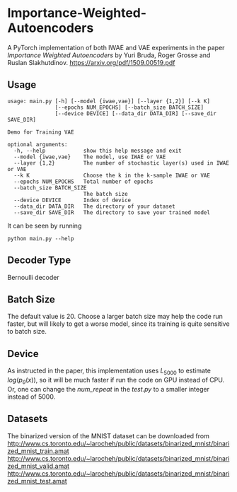 # Importance-Weighted-Autoencoders
A PyTorch implementation of both IWAE and VAE experiments in the paper *Importance Weighted Autoencoders* 
by Yuri Bruda, Roger Grosse and Ruslan Slakhutdinov. 
https://arxiv.org/pdf/1509.00519.pdf

## Usage

```
usage: main.py [-h] [--model {iwae,vae}] [--layer {1,2}] [--k K]
               [--epochs NUM_EPOCHS] [--batch_size BATCH_SIZE]
               [--device DEVICE] [--data_dir DATA_DIR] [--save_dir SAVE_DIR]

Demo for Training VAE

optional arguments:
  -h, --help            show this help message and exit
  --model {iwae,vae}    The model, use IWAE or VAE
  --layer {1,2}         The number of stochastic layer(s) used in IWAE or VAE
  --k K                 Choose the k in the k-sample IWAE or VAE
  --epochs NUM_EPOCHS   Total number of epochs
  --batch_size BATCH_SIZE
                        The batch size
  --device DEVICE       Index of device
  --data_dir DATA_DIR   The directory of your dataset
  --save_dir SAVE_DIR   The directory to save your trained model
```

It can be seen by running
```
python main.py --help
```

## Decoder Type
Bernoulli decoder

## Batch Size
The default value is 20. Choose a larger batch size may help the code run faster, but will likely to get a worse model, 
since its training is quite sensitive to batch size.

## Device
As instructed in the paper, this implementation uses $L_{5000}$ to estimate $log(p_{\theta}(x))$,
so it will be much faster if run the code on GPU instead of CPU. Or, one can change the *num_repeat*
in the *test.py* to a smaller integer instead of 5000.

## Datasets
The binarized version of the MNIST dataset can be downloaded from
http://www.cs.toronto.edu/~larocheh/public/datasets/binarized_mnist/binarized_mnist_train.amat
http://www.cs.toronto.edu/~larocheh/public/datasets/binarized_mnist/binarized_mnist_valid.amat
http://www.cs.toronto.edu/~larocheh/public/datasets/binarized_mnist/binarized_mnist_test.amat


